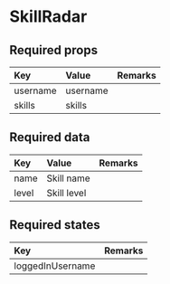 # SkillRadar

## Required props

| Key | Value | Remarks |
| :--- | :--- | :--- |
| username | username |  |
| skills | skills |  |

## Required data

| Key | Value | Remarks |
| :--- | :--- | :--- |
| name | Skill name |  |
| level | Skill level |  |

## Required states

| Key | Remarks |
| :--- | :--- |
| loggedInUsername |  |

